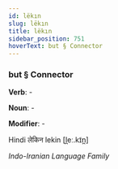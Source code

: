 ```yaml
---
id: lëkın
slug: lëkın
title: lëkın
sidebar_position: 751
hoverText: but § Connector
---
```


### but § Connector

**Verb**: -

**Noun**: -

**Modifier**: -

Hindi लेकिन lekin [l̪eː.kɪ̃n̪]

*Indo-Iranian Language Family*